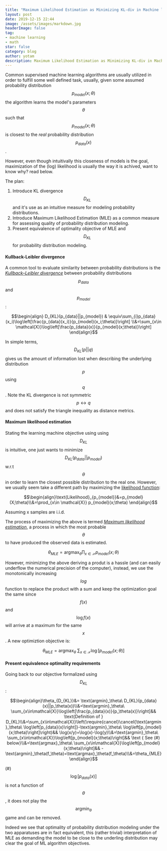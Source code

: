 ```yaml
---
title: "Maximum Likelihood Estimation as Minimizing KL-div in Machine learning"
layout: post
date: 2019-12-15 22:44
image: /assets/images/markdown.jpg
headerImage: false
tag:
- machine learning
- math
star: false
category: blog
author: yotam
description: Maximum Likelihood Estimation as Minimizing KL-div in Machine learning
---
```


Common supervised machine learning algorithms are usually utilized in order to fulfill some well defined task, usually, given some assumed probability distribution $$p_{model}(x;\theta)$$ the algorithm learns the model's parameters $$\theta$$ such that $$p_{model} (x;\theta)$$ is closest to the *real* probability distribution $$p_{data}(x)$$.

However, even though intuitivally this closeness of models is the goal, maximization of the (log) likelihood is usually the way it is achived, want to know why? read below.

The plan:

1. Introduce KL divergence $$D_{KL}$$ and it's use as an intuitive measure for modeling probability distributions.
2. Introduce Maximum Likelihood Estimation (MLE) as a common measure for assessing quality of probability distribution modeling.
3. Present equivalence of optimality objective of MLE and $$D_{KL}$$  for probability distribution modeling.

#### Kullback-Leibler divergence

A common tool to evaluate similarity between probability distributions is the *[Kullback–Leibler divergence](https://en.wikipedia.org/wiki/Kullback–Leibler_divergence)* between probability distributions $$p_{data}$$ and $$p_{model}$$:

$$\begin{align} D_{KL}(p_{data}||p_{model}) & \equiv\sum_{i}p_{data}(x_i)\log\left[\frac{p_{data}(x_i)}{p_{model}(x_i;\theta)}\right] \\&=\sum_{x\in \mathcal{X}}\log\left[\frac{p_{data}(x)}{p_{model}(x;\theta)}\right]  \end{align}$$


 In simple terms, $$D_{KL}(p||q)$$ gives us the amount of information lost when describing the underlying distribution $$p$$ using $$q$$ .
 Note the KL divergence is not symmetric $$p\leftrightarrow q$$ and does not satisfy the triangle inequality as distance metrics.  

#### Maximum likelihood estimation

 Stating the learning machine objective using using $$D_{KL}$$ is intuitive, one just wants to minimize $$D_{KL}(p_{data}\vert \vert p_{model})$$ w.r.t $$\theta$$ in order to learn the closest possible distribution to the real one. However, we usually seem take a different path by maximizing the [likelihood function](https://en.wikipedia.org/wiki/Likelihood_function):

$$\begin{align}\text{Likelihood}_{p_{model}}&=p_{model}(X;\theta)\\&=\prod_{x\in \mathcal{X}} p_{model}(x;\theta) \end{align}$$

Assuming x samples are i.i.d.

The process of maximizing the above is termed [*Maximum likelihood estimation*](https://en.wikipedia.org/wiki/Maximum_likelihood_estimation), a process in which the most probable $$\theta$$ to have produced the observed data is estimated.

$$\theta_{MLE}=\text{argmax}_\theta \prod_{x\in \mathcal{X}} p_{model}(x;\theta)$$

However, minimizing the above deriving a produt is a hassle (and can easily underflow the numerical precision of the computer), instead, we use the monotonically increasing $$log$$ function to replace the product with a sum and keep the optimization goal the same since $$f(x)$$ and $$\log f(x)$$ will arrive at a maximum for the same $$x$$. A new optimiztion objective is:

$$\theta_{MLE}=\text{argmax}_\theta\ \sum_{x\in\mathcal{X}} \log\left[p_{model}(x;\theta)\right]$$

#### Present equivalence optimality requirements

Going back to our objective formalized using $$D_{KL}$$:

$$\begin{align}\theta_{D_{KL}}&= \text{argmin}_\theta\  D_{KL}(p_{data}(x)||p_\theta(x))\\&=\text{argmin}_\theta\  \sum_{x\in\mathcal{X}}\log\left[\frac{p_{data}(x)}{p_\theta(x)}\right]&& \text{Definition of } D_{KL}\\&=\sum_{x\in\mathcal{X}}\left(\require{cancel}\cancel{\text{argmin}_\theta\  \log\left[p_{data}(x)\right]}-\text{argmin}_\theta\  \log\left[p_{model}(x;\theta)\right]\right)&& \log(x/y)=\log(x)-\log(y)\\&=\text{argmin}_\theta\ \sum_{x\in\mathcal{X}}\log\left[p_{model}(x;\theta)\right]&& \text { See (#) below}\\&=\text{argmax}_\theta\ \sum_{x\in\mathcal{X}}\log\left[p_{model}(x;\theta)\right]&& -\text{argmin}_\theta(f_\theta)=\text{argmax}_\theta(f_\theta)\\&=\theta_{MLE}\end{align}$$

(#) $$\log\left[p_{data}(x)\right]$$  is not a function of $$\theta$$, it does not play the $$\text{argmin}_\theta$$ game and can be removed.

Indeed we see that optimality of probability distribution modeling under the two apparatuses are in fact equivalent, this (rather trivial) interpretation of MLE as demanding the model to be close to the underling distribution may clear the goal of ML algorithm objectives.  
